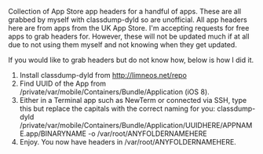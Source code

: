 Collection of App Store app headers for a handful of apps. These are all grabbed by myself with classdump-dyld so are unofficial. All app headers here are from apps from the UK App Store. I'm accepting requests for free apps to grab headers for. However, these will not be updated much if at all due to not using them myself and not knowing when they get updated.

If you would like to grab headers but do not know how, below is how I did it.
1. Install classdump-dyld from http://limneos.net/repo <br />
2. Find UUID of the App from /private/var/mobile/Containers/Bundle/Application (iOS 8). <br />
3. Either in a Terminal app such as NewTerm or connected via SSH, type this but replace the capitals with the correct naming for you: classdump-dyld /private/var/mobile/Containers/Bundle/Application/UUIDHERE/APPNAME.app/BINARYNAME -o /var/root/ANYFOLDERNAMEHERE <br />
4. Enjoy. You now have headers in /var/root/ANYFOLDERNAMEHERE.

